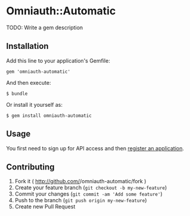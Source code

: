 # Omniauth::Automatic

TODO: Write a gem description

## Installation

Add this line to your application's Gemfile:

    gem 'omniauth-automatic'

And then execute:

    $ bundle

Or install it yourself as:

    $ gem install omniauth-automatic

## Usage

You first need to sign up for API access and then [register an
application](https://www.automatic.com/developer/dashboard/).

## Contributing

1. Fork it ( http://github.com/<my-github-username>/omniauth-automatic/fork )
2. Create your feature branch (`git checkout -b my-new-feature`)
3. Commit your changes (`git commit -am 'Add some feature'`)
4. Push to the branch (`git push origin my-new-feature`)
5. Create new Pull Request

